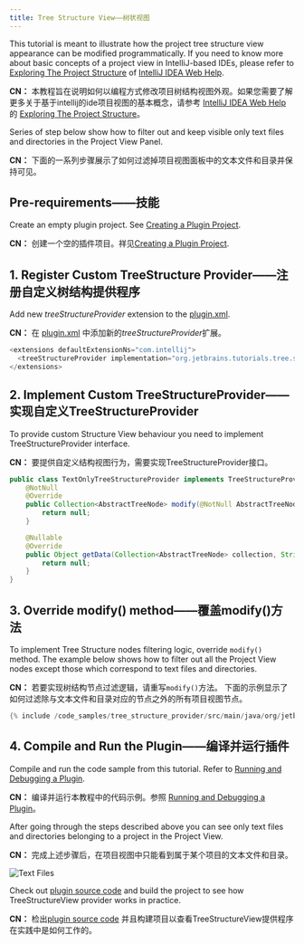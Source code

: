 ```yaml
---
title: Tree Structure View——树状视图
---
```


This tutorial is meant to illustrate how the project tree structure view appearance can be modified programmatically. 
If you need to know more about basic concepts of a project view in IntelliJ-based IDEs, please refer to
[Exploring The Project Structure](https://www.jetbrains.com/idea/help/exploring-the-project-structure.html#d164891e120)
of 
[IntelliJ IDEA Web Help](https://www.jetbrains.com/idea/help/intellij-idea.html).

**CN：** 本教程旨在说明如何以编程方式修改项目树结构视图外观。如果您需要了解更多关于基于intellij的ide项目视图的基本概念，请参考
[IntelliJ IDEA Web Help](https://www.jetbrains.com/idea/help/intellij-idea.html)
的
[Exploring The Project Structure](https://www.jetbrains.com/idea/help/exploring-the-project-structure.html#d164891e120)。

Series of step below show how to filter out and keep visible only text files and directories in the Project View Panel. 

**CN：** 下面的一系列步骤展示了如何过滤掉项目视图面板中的文本文件和目录并保持可见。

## Pre-requirements——技能

Create an empty plugin project.
See 
[Creating a Plugin Project](/tutorials/build_system/prerequisites.md).

**CN：** 创建一个空的插件项目。祥见[Creating a Plugin Project](/tutorials/build_system/prerequisites.md).

## 1. Register Custom TreeStructure Provider——注册自定义树结构提供程序

Add new *treeStructureProvider* extension to the
[plugin.xml](https://github.com/JetBrains/intellij-sdk-docs/blob/master/code_samples/tree_structure_provider/src/main/resources/META-INF/plugin.xml).

**CN：** 在
[plugin.xml](https://github.com/JetBrains/intellij-sdk-docs/blob/master/code_samples/tree_structure_provider/src/main/resources/META-INF/plugin.xml)
中添加新的*treeStructureProvider*扩展。

```java
<extensions defaultExtensionNs="com.intellij">
  <treeStructureProvider implementation="org.jetbrains.tutorials.tree.structure.TextOnlyTreeStructureProvider"/>
</extensions>
```

## 2. Implement Custom TreeStructureProvider——实现自定义TreeStructureProvider

To provide custom Structure View behaviour you need to implement TreeStructureProvider interface.  

**CN：** 要提供自定义结构视图行为，需要实现TreeStructureProvider接口。

```java
public class TextOnlyTreeStructureProvider implements TreeStructureProvider {
    @NotNull
    @Override
    public Collection<AbstractTreeNode> modify(@NotNull AbstractTreeNode parent, @NotNull Collection<AbstractTreeNode> children, ViewSettings settings) {
        return null;
    }

    @Nullable
    @Override
    public Object getData(Collection<AbstractTreeNode> collection, String s) {
        return null;
    }
}
```

## 3. Override modify() method——覆盖modify()方法

To implement Tree Structure nodes filtering logic, override `modify()` method.
The example below shows how to filter out all the Project View nodes except those which correspond to text files and directories.

**CN：** 若要实现树结构节点过滤逻辑，请重写`modify()`方法。
下面的示例显示了如何过滤除与文本文件和目录对应的节点之外的所有项目视图节点。

```java
{% include /code_samples/tree_structure_provider/src/main/java/org/jetbrains/tutorials/tree/structure/TextOnlyTreeStructureProvider.java %}
```

## 4. Compile and Run the Plugin——编译并运行插件

Compile and run the code sample from this tutorial.
Refer to 
[Running and Debugging a Plugin](/basics/getting_started/running_and_debugging_a_plugin.md).

**CN：** 编译并运行本教程中的代码示例。参照
[Running and Debugging a Plugin](/basics/getting_started/running_and_debugging_a_plugin.md)。

After going through the steps described above you can see only text files and directories belonging to a project in the Project View.

**CN：** 完成上述步骤后，在项目视图中只能看到属于某个项目的文本文件和目录。

![Text Files](tree_structure_view/img/text_only.png)


Check out 
[plugin source code](https://github.com/JetBrains/intellij-sdk-docs/tree/master/code_samples/tree_structure_provider)
and build the project to see how TreeStructureView provider works in practice.

**CN：** 检出[plugin source code](https://github.com/JetBrains/intellij-sdk-docs/tree/master/code_samples/tree_structure_provider)
并且构建项目以查看TreeStructureView提供程序在实践中是如何工作的。